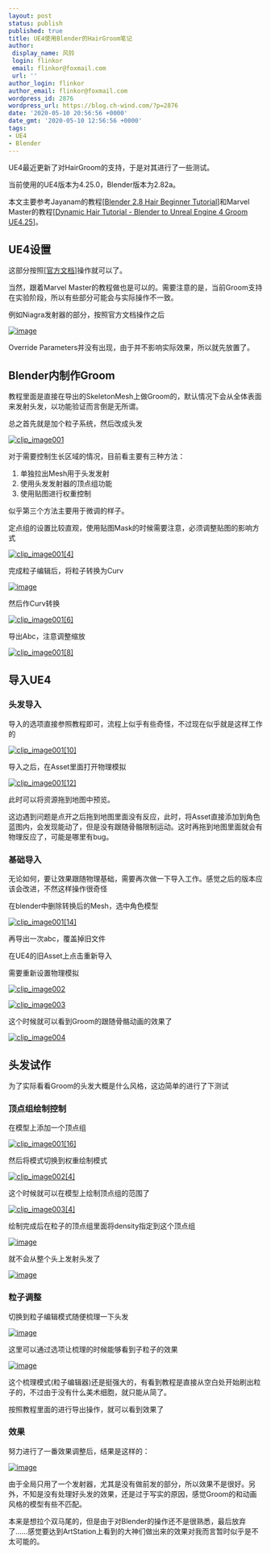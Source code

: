 ```yaml
---
layout: post
status: publish
published: true
title: UE4使用Blender的HairGroom笔记
author:
 display_name: 风铃
 login: flinkor
 email: flinkor@foxmail.com
 url: ''
author_login: flinkor
author_email: flinkor@foxmail.com
wordpress_id: 2876
wordpress_url: https://blog.ch-wind.com/?p=2876
date: '2020-05-10 20:56:56 +0000'
date_gmt: '2020-05-10 12:56:56 +0000'
tags:
- UE4
- Blender
---
```

UE4最近更新了对HairGroom的支持，于是对其进行了一些测试。


当前使用的UE4版本为4.25.0，Blender版本为2.82a。


本文主要参考Jayanam的教程[[Blender 2.8 Hair Beginner Tutorial](https://www.youtube.com/watch?v=Oq0q8AmTnDU)]和Marvel Master的教程[[Dynamic Hair Tutorial - Blender to Unreal Engine 4 Groom UE4.25](https://www.youtube.com/watch?v=vQIkyk0-TD4)]。


## UE4设置


这部分按照[[官方文档](https://docs.unrealengine.com/zh-CN/Engine/HairRendering/Overview/index.html)]操作就可以了。


当然，跟着Marvel Master的教程做也是可以的。需要注意的是，当前Groom支持在实验阶段，所以有些部分可能会与实际操作不一致。


例如Niagra发射器的部分，按照官方文档操作之后


[![image](https://blog.ch-wind.com/wp-content/uploads/2020/05/image_thumb.png "image")](https://blog.ch-wind.com/wp-content/uploads/2020/05/image.png)


Override Parameters并没有出现，由于并不影响实际效果，所以就先放置了。


## Blender内制作Groom


教程里面是直接在导出的SkeletonMesh上做Groom的，默认情况下会从全体表面来发射头发，以功能验证而言倒是无所谓。


总之首先就是加个粒子系统，然后改成头发


[![clip_image001](https://blog.ch-wind.com/wp-content/uploads/2020/05/clip_image001_thumb.png "clip_image001")](https://blog.ch-wind.com/wp-content/uploads/2020/05/clip_image001.png)


对于需要控制生长区域的情况，目前看主要有三种方法：


1. 单独拉出Mesh用于头发发射
2. 使用头发发射器的顶点组功能
3. 使用贴图进行权重控制


似乎第三个方法主要用于微调的样子。


定点组的设置比较直观，使用贴图Mask的时候需要注意，必须调整贴图的影响方式


[![clip_image001[4]](https://blog.ch-wind.com/wp-content/uploads/2020/05/clip_image0014_thumb.png "clip_image001[4]")](https://blog.ch-wind.com/wp-content/uploads/2020/05/clip_image0014.png)


完成粒子编辑后，将粒子转换为Curv


[![image](https://blog.ch-wind.com/wp-content/uploads/2020/05/image_thumb-2.png "image")](https://blog.ch-wind.com/wp-content/uploads/2020/05/image-2.png)


然后作Curv转换


[![clip_image001[6]](https://blog.ch-wind.com/wp-content/uploads/2020/05/clip_image0016_thumb.png "clip_image001[6]")](https://blog.ch-wind.com/wp-content/uploads/2020/05/clip_image0016.png)


导出Abc，注意调整缩放


[![clip_image001[8]](https://blog.ch-wind.com/wp-content/uploads/2020/05/clip_image0018_thumb.png "clip_image001[8]")](https://blog.ch-wind.com/wp-content/uploads/2020/05/clip_image0018.png)


## 导入UE4


### 头发导入


导入的选项直接参照教程即可，流程上似乎有些奇怪，不过现在似乎就是这样工作的


[![clip_image001[10]](https://blog.ch-wind.com/wp-content/uploads/2020/05/clip_image00110_thumb.png "clip_image001[10]")](https://blog.ch-wind.com/wp-content/uploads/2020/05/clip_image00110.png)


导入之后，在Asset里面打开物理模拟


[![clip_image001[12]](https://blog.ch-wind.com/wp-content/uploads/2020/05/clip_image00112_thumb.png "clip_image001[12]")](https://blog.ch-wind.com/wp-content/uploads/2020/05/clip_image00112.png)


此时可以将资源拖到地图中预览。


这边遇到问题是点开之后拖到地图里面没有反应，此时，将Asset直接添加到角色蓝图内，会发现能动了，但是没有跟随骨骼限制运动。这时再拖到地图里面就会有物理反应了，可能是哪里有bug。


### 基础导入


无论如何，要让效果跟随物理基础，需要再次做一下导入工作。感觉之后的版本应该会改进，不然这样操作很奇怪


在blender中删除转换后的Mesh，选中角色模型


[![clip_image001[14]](https://blog.ch-wind.com/wp-content/uploads/2020/05/clip_image00114_thumb.png "clip_image001[14]")](https://blog.ch-wind.com/wp-content/uploads/2020/05/clip_image00114.png)


再导出一次abc，覆盖掉旧文件


在UE4的旧Asset上点击重新导入


需要重新设置物理模拟


[![clip_image002](https://blog.ch-wind.com/wp-content/uploads/2020/05/clip_image002_thumb.png "clip_image002")](https://blog.ch-wind.com/wp-content/uploads/2020/05/clip_image002.png)


[![clip_image003](https://blog.ch-wind.com/wp-content/uploads/2020/05/clip_image003_thumb.png "clip_image003")](https://blog.ch-wind.com/wp-content/uploads/2020/05/clip_image003.png)


这个时候就可以看到Groom的跟随骨骼动画的效果了


[![clip_image004](https://blog.ch-wind.com/wp-content/uploads/2020/05/clip_image004_thumb.png "clip_image004")](https://blog.ch-wind.com/wp-content/uploads/2020/05/clip_image004.png)


## 头发试作


为了实际看看Groom的头发大概是什么风格，这边简单的进行了下测试


### 顶点组绘制控制


在模型上添加一个顶点组


[![clip_image001[16]](https://blog.ch-wind.com/wp-content/uploads/2020/05/clip_image00116_thumb.png "clip_image001[16]")](https://blog.ch-wind.com/wp-content/uploads/2020/05/clip_image00116.png)


然后将模式切换到权重绘制模式


[![clip_image002[4]](https://blog.ch-wind.com/wp-content/uploads/2020/05/clip_image0024_thumb.png "clip_image002[4]")](https://blog.ch-wind.com/wp-content/uploads/2020/05/clip_image0024.png)


这个时候就可以在模型上绘制顶点组的范围了


[![clip_image003[4]](https://blog.ch-wind.com/wp-content/uploads/2020/05/clip_image0034_thumb.png "clip_image003[4]")](https://blog.ch-wind.com/wp-content/uploads/2020/05/clip_image0034.png)


绘制完成后在粒子的顶点组里面将density指定到这个顶点组


[![image](https://blog.ch-wind.com/wp-content/uploads/2020/05/image_thumb-3.png "image")](https://blog.ch-wind.com/wp-content/uploads/2020/05/image-3.png)


就不会从整个头上发射头发了


[![image](https://blog.ch-wind.com/wp-content/uploads/2020/05/image_thumb-4.png "image")](https://blog.ch-wind.com/wp-content/uploads/2020/05/image-4.png)


### 粒子调整


切换到粒子编辑模式随便梳理一下头发


[![image](https://blog.ch-wind.com/wp-content/uploads/2020/05/image_thumb-5.png "image")](https://blog.ch-wind.com/wp-content/uploads/2020/05/image-5.png)


这里可以通过选项让梳理的时候能够看到子粒子的效果


[![image](https://blog.ch-wind.com/wp-content/uploads/2020/05/image_thumb-7.png "image")](https://blog.ch-wind.com/wp-content/uploads/2020/05/image-6.png)


这个梳理模式(粒子编辑器)还是挺强大的，有看到教程是直接从空白处开始刷出粒子的，不过由于没有什么美术细胞，就只能从简了。


按照教程里面的进行导出操作，就可以看到效果了


### 效果


努力进行了一番效果调整后，结果是这样的：


[![image](https://blog.ch-wind.com/wp-content/uploads/2020/05/image_thumb-1.png "image")](https://blog.ch-wind.com/wp-content/uploads/2020/05/image-1.png)


由于全局只用了一个发射器，尤其是没有做前发的部分，所以效果不是很好。另外，不知是没有处理好头发的效果，还是过于写实的原因，感觉Groom的和动画风格的模型有些不匹配。


本来是想拉个双马尾的，但是由于对Blender的操作还不是很熟悉，最后放弃了……感觉要达到ArtStation上看到的大神们做出来的效果对我而言暂时似乎是不太可能的。



